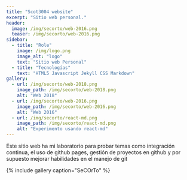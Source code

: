 ```yaml
---
title: "Scot3004 website"
excerpt: "Sitio web personal."
header:
  image: /img/secorto/web-2016.png
  teaser: /img/secorto/web-2016.png
sidebar:
  - title: "Role"
    image: /img/logo.png
    image_alt: "logo"
    text: "Sitio web Personal"
  - title: "Tecnologías"
    text: "HTML5 Javascript Jekyll CSS Markdown"
gallery:
  - url: /img/secorto/web-2018.png
    image_path: /img/secorto/web-2018.png
    alt: "Web 2018"
  - url: /img/secorto/web-2016.png
    image_path: /img/secorto/web-2016.png
    alt: "Web 2016"
  - url: /img/secorto/react-md.png
    image_path: /img/secorto/react-md.png
    alt: "Experimento usando react-md"
---
```


Este sitio web ha mi laboratorio para probar temas como integración continua, el uso de github pages, gestión de proyectos en github y por supuesto mejorar habilidades en el manejo de git

{% include gallery caption="SeCOrTo" %}
